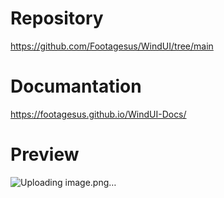 # Repository
https://github.com/Footagesus/WindUI/tree/main
# Documantation
https://footagesus.github.io/WindUI-Docs/
# Preview
![Uploading image.png…]()
